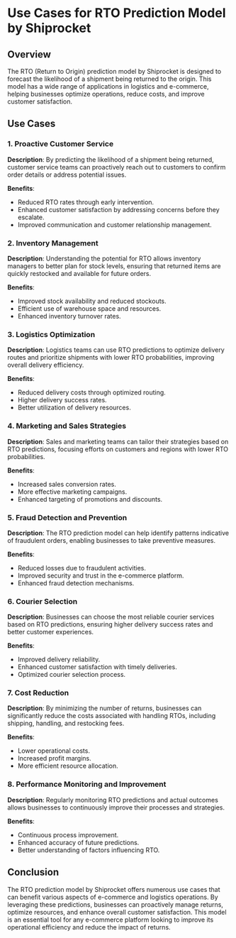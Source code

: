 # Use Cases for RTO Prediction Model by Shiprocket

## Overview

The RTO (Return to Origin) prediction model by Shiprocket is designed to forecast the likelihood of a shipment being returned to the origin. This model has a wide range of applications in logistics and e-commerce, helping businesses optimize operations, reduce costs, and improve customer satisfaction.

## Use Cases

### 1. Proactive Customer Service

**Description**: By predicting the likelihood of a shipment being returned, customer service teams can proactively reach out to customers to confirm order details or address potential issues.

**Benefits**:
- Reduced RTO rates through early intervention.
- Enhanced customer satisfaction by addressing concerns before they escalate.
- Improved communication and customer relationship management.

### 2. Inventory Management

**Description**: Understanding the potential for RTO allows inventory managers to better plan for stock levels, ensuring that returned items are quickly restocked and available for future orders.

**Benefits**:
- Improved stock availability and reduced stockouts.
- Efficient use of warehouse space and resources.
- Enhanced inventory turnover rates.

### 3. Logistics Optimization

**Description**: Logistics teams can use RTO predictions to optimize delivery routes and prioritize shipments with lower RTO probabilities, improving overall delivery efficiency.

**Benefits**:
- Reduced delivery costs through optimized routing.
- Higher delivery success rates.
- Better utilization of delivery resources.

### 4. Marketing and Sales Strategies

**Description**: Sales and marketing teams can tailor their strategies based on RTO predictions, focusing efforts on customers and regions with lower RTO probabilities.

**Benefits**:
- Increased sales conversion rates.
- More effective marketing campaigns.
- Enhanced targeting of promotions and discounts.

### 5. Fraud Detection and Prevention

**Description**: The RTO prediction model can help identify patterns indicative of fraudulent orders, enabling businesses to take preventive measures.

**Benefits**:
- Reduced losses due to fraudulent activities.
- Improved security and trust in the e-commerce platform.
- Enhanced fraud detection mechanisms.

### 6. Courier Selection

**Description**: Businesses can choose the most reliable courier services based on RTO predictions, ensuring higher delivery success rates and better customer experiences.

**Benefits**:
- Improved delivery reliability.
- Enhanced customer satisfaction with timely deliveries.
- Optimized courier selection process.

### 7. Cost Reduction

**Description**: By minimizing the number of returns, businesses can significantly reduce the costs associated with handling RTOs, including shipping, handling, and restocking fees.

**Benefits**:
- Lower operational costs.
- Increased profit margins.
- More efficient resource allocation.

### 8. Performance Monitoring and Improvement

**Description**: Regularly monitoring RTO predictions and actual outcomes allows businesses to continuously improve their processes and strategies.

**Benefits**:
- Continuous process improvement.
- Enhanced accuracy of future predictions.
- Better understanding of factors influencing RTO.

## Conclusion

The RTO prediction model by Shiprocket offers numerous use cases that can benefit various aspects of e-commerce and logistics operations. By leveraging these predictions, businesses can proactively manage returns, optimize resources, and enhance overall customer satisfaction. This model is an essential tool for any e-commerce platform looking to improve its operational efficiency and reduce the impact of returns.
